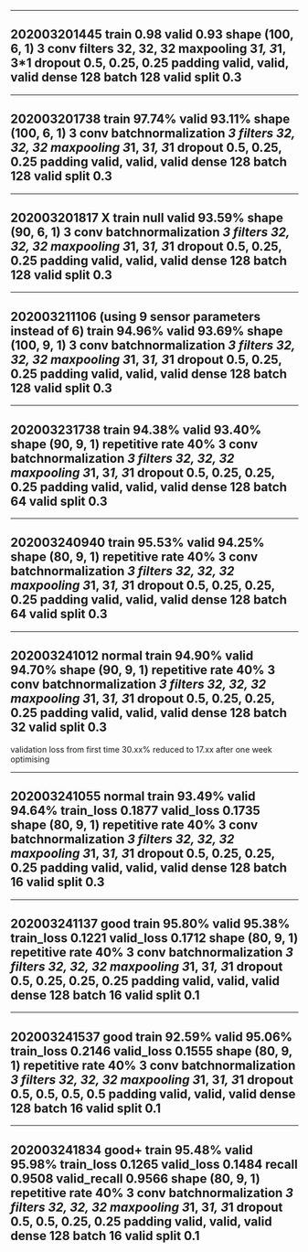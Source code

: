 ---------------------
202003201445 
    train 0.98 valid 0.93
    shape (100, 6, 1)
    3 conv
    filters 32, 32, 32
    maxpooling 3*1, 3*1, 3*1
    dropout 0.5, 0.25, 0.25
    padding valid, valid, valid
    dense 128
    batch 128
    valid split 0.3
---------------------

---------------------
202003201738
    train 97.74% valid 93.11%
    shape (100, 6, 1)
    3 conv 
    batchnormalization *3
    filters 32, 32, 32
    maxpooling 3*1, 3*1, 3*1
    dropout 0.5, 0.25, 0.25
    padding valid, valid, valid
    dense 128
    batch 128
    valid split 0.3
---------------------

---------------------
202003201817 X
    train null valid 93.59%
    shape (90, 6, 1)
    3 conv 
    batchnormalization *3
    filters 32, 32, 32
    maxpooling 3*1, 3*1, 3*1
    dropout 0.5, 0.25, 0.25
    padding valid, valid, valid
    dense 128
    batch 128
    valid split 0.3
---------------------
---------------------
202003211106 (using 9 sensor parameters instead of 6)
    train 94.96% valid 93.69%
    shape (100, 9, 1)
    3 conv 
    batchnormalization *3
    filters 32, 32, 32
    maxpooling 3*1, 3*1, 3*1
    dropout 0.5, 0.25, 0.25
    padding valid, valid, valid
    dense 128
    batch 128
    valid split 0.3
---------------------

---------------------
202003231738
    train 94.38% valid 93.40%
    shape (90, 9, 1)
    repetitive rate 40%
    3 conv 
    batchnormalization *3
    filters 32, 32, 32
    maxpooling 3*1, 3*1, 3*1
    dropout 0.5, 0.25, 0.25, 0.25
    padding valid, valid, valid
    dense 128
    batch 64
    valid split 0.3
---------------------

---------------------
202003240940
    train 95.53% valid 94.25%
    shape (80, 9, 1)
    repetitive rate 40%
    3 conv 
    batchnormalization *3
    filters 32, 32, 32
    maxpooling 3*1, 3*1, 3*1
    dropout 0.5, 0.25, 0.25, 0.25
    padding valid, valid, valid
    dense 128
    batch 64
    valid split 0.3
---------------------

---------------------
202003241012 normal
    train 94.90% valid 94.70%
    shape (90, 9, 1)
    repetitive rate 40%
    3 conv 
    batchnormalization *3
    filters 32, 32, 32
    maxpooling 3*1, 3*1, 3*1
    dropout 0.5, 0.25, 0.25, 0.25
    padding valid, valid, valid
    dense 128
    batch 32
    valid split 0.3
---------------------

validation loss from first time 30.xx% reduced to 17.xx after one week optimising

---------------------
202003241055 normal
    train 93.49% valid 94.64%
    train_loss 0.1877 valid_loss 0.1735
    shape (80, 9, 1)
    repetitive rate 40%
    3 conv 
    batchnormalization *3
    filters 32, 32, 32
    maxpooling 3*1, 3*1, 3*1
    dropout 0.5, 0.25, 0.25, 0.25
    padding valid, valid, valid
    dense 128
    batch 16
    valid split 0.3
---------------------

---------------------
202003241137 good
    train 95.80% valid 95.38%
    train_loss 0.1221 valid_loss 0.1712
    shape (80, 9, 1)
    repetitive rate 40%
    3 conv 
    batchnormalization *3
    filters 32, 32, 32
    maxpooling 3*1, 3*1, 3*1
    dropout 0.5, 0.25, 0.25, 0.25
    padding valid, valid, valid
    dense 128
    batch 16
    valid split 0.1
---------------------

---------------------
202003241537 good
    train 92.59% valid 95.06%
    train_loss 0.2146 valid_loss 0.1555
    shape (80, 9, 1)
    repetitive rate 40%
    3 conv 
    batchnormalization *3
    filters 32, 32, 32
    maxpooling 3*1, 3*1, 3*1
    dropout 0.5, 0.5, 0.5, 0.5
    padding valid, valid, valid
    dense 128
    batch 16
    valid split 0.1
---------------------

---------------------
202003241834 good+
    train 95.48% valid 95.98%
    train_loss 0.1265 valid_loss 0.1484
    recall 0.9508 valid_recall 0.9566
    shape (80, 9, 1)
    repetitive rate 40%
    3 conv 
    batchnormalization *3
    filters 32, 32, 32
    maxpooling 3*1, 3*1, 3*1
    dropout 0.5, 0.5, 0.25, 0.25
    padding valid, valid, valid
    dense 128
    batch 16
    valid split 0.1
---------------------